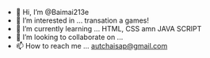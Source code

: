 - 👋 Hi, I’m @Baimai213e
- 👀 I’m interested in ... transation a games!
- 🌱 I’m currently learning ... HTML, CSS amn JAVA SCRIPT
- 💞️ I’m looking to collaborate on ...
- 📫 How to reach me ... autchaisap@gmail.com

<!---
Baimai213e/Baimai213e is a ✨ special ✨ repository because its `README.md` (this file) appears on your GitHub profile.
You can click the Preview link to take a look at your changes.
--->
